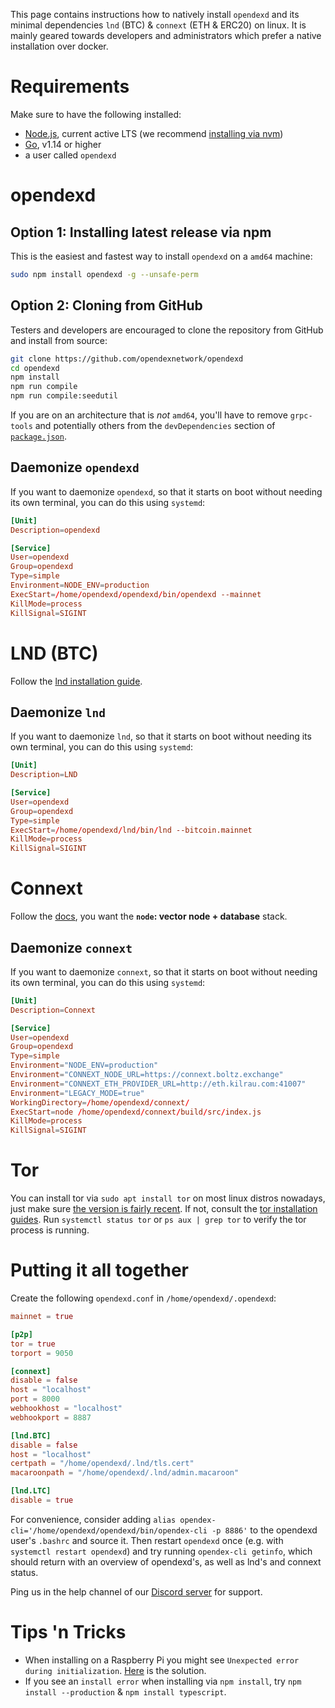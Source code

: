 This page contains instructions how to natively install `opendexd` and its minimal dependencies `lnd` (BTC) & `connext` (ETH & ERC20) on linux. It is mainly geared towards developers and administrators which prefer a native installation over docker.

# Requirements

Make sure to have the following installed:
- [Node.js](https://nodejs.org/en/download/), current active LTS (we recommend [installing via nvm](https://nodejs.org/en/download/package-manager/#nvm))
- [Go](https://golang.org/), v1.14 or higher
- a user called `opendexd`

# opendexd

## Option 1: Installing latest release via npm
This is the easiest and fastest way to install `opendexd` on a `amd64` machine: 
```bash
sudo npm install opendexd -g --unsafe-perm
```

## Option 2: Cloning from GitHub

Testers and developers are encouraged to clone the repository from GitHub and install from source:

```bash
git clone https://github.com/opendexnetwork/opendexd
cd opendexd
npm install
npm run compile
npm run compile:seedutil
```
If you are on an architecture that is *not* `amd64`, you'll have to remove `grpc-tools` and potentially others from the `devDependencies` section of [`package.json`](https://github.com/opendexnetwork/opendexd/blob/main/package.json).

## Daemonize `opendexd`

If you want to daemonize `opendexd`, so that it starts on boot without needing its own terminal, you can do this using `systemd`:

```toml
[Unit]
Description=opendexd

[Service]
User=opendexd
Group=opendexd
Type=simple
Environment=NODE_ENV=production
ExecStart=/home/opendexd/opendexd/bin/opendexd --mainnet
KillMode=process
KillSignal=SIGINT
```

# LND (BTC)

Follow the [lnd installation guide](https://github.com/lightningnetwork/lnd/blob/master/docs/INSTALL.md#installing-lnd).

## Daemonize `lnd`

If you want to daemonize `lnd`, so that it starts on boot without needing its own terminal, you can do this using `systemd`:

```toml
[Unit]
Description=LND

[Service]
User=opendexd
Group=opendexd
Type=simple
ExecStart=/home/opendexd/lnd/bin/lnd --bitcoin.mainnet
KillMode=process
KillSignal=SIGINT
```

# Connext

Follow the [docs](https://github.com/connext/vector#quick-start), you want the **`node`: vector node + database** stack.

## Daemonize `connext`

If you want to daemonize `connext`, so that it starts on boot without needing its own terminal, you can do this using `systemd`:

```toml
[Unit]
Description=Connext

[Service]
User=opendexd
Group=opendexd
Type=simple
Environment="NODE_ENV=production"
Environment="CONNEXT_NODE_URL=https://connext.boltz.exchange"
Environment="CONNEXT_ETH_PROVIDER_URL=http://eth.kilrau.com:41007"
Environment="LEGACY_MODE=true"
WorkingDirectory=/home/opendexd/connext/
ExecStart=node /home/opendexd/connext/build/src/index.js
KillMode=process
KillSignal=SIGINT
```

# Tor

You can install tor via `sudo apt install tor` on most linux distros nowadays, just make sure [the version is fairly recent](https://github.com/torproject/tor/releases). If not, consult the [tor installation guides](https://2019.www.torproject.org/docs/installguide.html.en). Run `systemctl status tor` or `ps aux | grep tor` to verify the tor process is running.

# Putting it all together

Create the following `opendexd.conf` in `/home/opendexd/.opendexd`:
```toml
mainnet = true

[p2p]
tor = true
torport = 9050

[connext]
disable = false
host = "localhost"
port = 8000
webhookhost = "localhost"
webhookport = 8887

[lnd.BTC]
disable = false
host = "localhost"
certpath = "/home/opendexd/.lnd/tls.cert"
macaroonpath = "/home/opendexd/.lnd/admin.macaroon"

[lnd.LTC]
disable = true
```

For convenience, consider adding `alias opendex-cli='/home/opendexd/opendexd/bin/opendex-cli -p 8886'` to the opendexd user's `.bashrc` and source it. Then restart `opendexd` once (e.g. with `systemctl restart opendexd`) and try running `opendex-cli getinfo`, which should return with an overview of opendexd's, as well as lnd's and connext status.

Ping us in the help channel of our [Discord server](https://discord.gg/RnXFHpn) for support.

# Tips 'n Tricks

* When installing on a Raspberry Pi you might see `Unexpected error during initialization`. [Here](https://github.com/ExchangeUnion/xud/issues/1199#issuecomment-527819108) is the solution.
* If you see an `install error` when installing via `npm install`, try `npm install --production` & `npm install typescript`.
